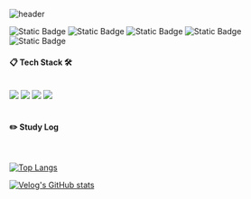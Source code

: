 ![header](https://capsule-render.vercel.app/api?type=venom&color=ffc1cc&height=300&section=header&text=Jeongah%20Lee&fontSize=90&fontColor=fc8eac)



![Static Badge](https://img.shields.io/badge/R-276DC3?style=flat&logo=R&logoColor=white/></a>&nbsp)
![Static Badge](https://img.shields.io/badge/Python-D9DDDC?style=flat&logo=Python&logoColor=white/></a>&nbsp)
![Static Badge](https://img.shields.io/badge/C++-97978F?style=flat&logo=cplusplus&logoColor=white/></a>&nbsp)
![Static Badge](https://img.shields.io/badge/PyTorch-FCAE1E?style=flat&logo=pytorch&logoColor=white/></a>&nbsp)
![Static Badge](https://img.shields.io/badge/MySQL-1134A6?style=flat&logo=mysql&logoColor=white/></a>&nbsp)




####  :clipboard: Tech Stack 🛠
  
 <br/>
<img src="https://img.shields.io/badge/MySQL-4479A1?style=for-the-badge&logo=MySQL&logoColor=white">
<img src="https://img.shields.io/badge/aws-232F3E?style=for-the-badge&logo=Amazon aws&logoColor=white">
<img src="https://img.shields.io/badge/github-181717?style=for-the-badge&logo=github&logoColor=white">
<img src="https://img.shields.io/badge/VSCode-007ACC?style=for-the-badge&logo=VisualStudioCode&logoColor=white">
 
   <br/>
   <br/>
 
#### :pencil2: Study Log
 
  <br/>
  
[![Top Langs](https://github-readme-stats.vercel.app/api/top-langs/?username=893107&layout=compact)](https://github.com/anuraghazra/github-readme-stats)
  
[![Velog's GitHub stats](https://velog-readme-stats.vercel.app/api?name=somm&color=dark)](https://velog.io/@somm)
</div>
